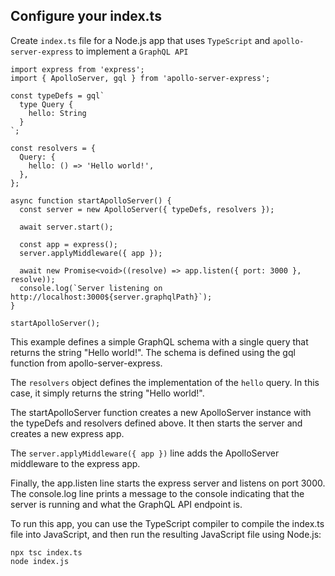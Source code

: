 ## Configure your index.ts
Create `index.ts` file for a Node.js app that uses `TypeScript` and `apollo-server-express` to implement a `GraphQL API`

```
import express from 'express';
import { ApolloServer, gql } from 'apollo-server-express';

const typeDefs = gql`
  type Query {
    hello: String
  }
`;

const resolvers = {
  Query: {
    hello: () => 'Hello world!',
  },
};

async function startApolloServer() {
  const server = new ApolloServer({ typeDefs, resolvers });

  await server.start();

  const app = express();
  server.applyMiddleware({ app });

  await new Promise<void>((resolve) => app.listen({ port: 3000 }, resolve));
  console.log(`Server listening on http://localhost:3000${server.graphqlPath}`);
}

startApolloServer();

```

This example defines a simple GraphQL schema with a single query that returns the string "Hello world!". The schema is defined using the gql function from apollo-server-express.

The `resolvers` object defines the implementation of the `hello` query. In this case, it simply returns the string "Hello world!".

The startApolloServer function creates a new ApolloServer instance with the typeDefs and resolvers defined above. It then starts the server and creates a new express app.

The `server.applyMiddleware({ app })` line adds the ApolloServer middleware to the express app.

Finally, the app.listen line starts the express server and listens on port 3000. The console.log line prints a message to the console indicating that the server is running and what the GraphQL API endpoint is.

To run this app, you can use the TypeScript compiler to compile the index.ts file into JavaScript, and then run the resulting JavaScript file using Node.js:

```
npx tsc index.ts
node index.js
```